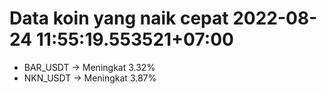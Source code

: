 # Data koin yang naik cepat 2022-08-24 11:55:19.553521+07:00

* BAR_USDT -> Meningkat 3.32%
* NKN_USDT -> Meningkat 3.87%
